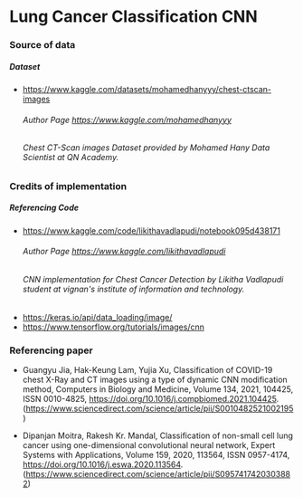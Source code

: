 # Lung Cancer Classification CNN

### Source of data
##### Dataset
- https://www.kaggle.com/datasets/mohamedhanyyy/chest-ctscan-images
    ###### Author Page https://www.kaggle.com/mohamedhanyyy
    ###### Chest CT-Scan images Dataset provided by Mohamed Hany Data Scientist at QN Academy.

### Credits of implementation
##### Referencing Code
- https://www.kaggle.com/code/likithavadlapudi/notebook095d438171
    ###### Author Page https://www.kaggle.com/likithavadlapudi 
    ###### CNN implementation for Chest Cancer Detection by Likitha Vadlapudi student at vignan's institute of information and technology.
- https://keras.io/api/data_loading/image/
- https://www.tensorflow.org/tutorials/images/cnn

### Referencing paper
- Guangyu Jia, Hak-Keung Lam, Yujia Xu,
  Classification of COVID-19 chest X-Ray and CT images using a type of dynamic CNN modification method,
  Computers in Biology and Medicine,
  Volume 134,
  2021,
  104425,
  ISSN 0010-4825,
  https://doi.org/10.1016/j.compbiomed.2021.104425.
  (https://www.sciencedirect.com/science/article/pii/S0010482521002195)
  
- Dipanjan Moitra, Rakesh Kr. Mandal,
  Classification of non-small cell lung cancer using one-dimensional convolutional neural network,
  Expert Systems with Applications,
  Volume 159,
  2020,
  113564,
  ISSN 0957-4174,
  https://doi.org/10.1016/j.eswa.2020.113564.
  (https://www.sciencedirect.com/science/article/pii/S0957417420303882)


